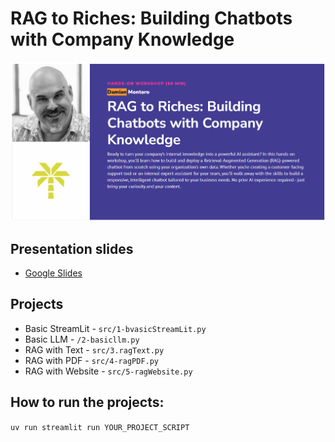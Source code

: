# RAG to Riches: Building Chatbots with Company Knowledge

![presentationImage](EventPicture.png)

## Presentation slides
- [Google Slides](https://docs.google.com/presentation/d/1KPNZQNOGFbohyAG-mlG-3FXlEK7KCp7rWTfxCwhW-aA/edit?usp=sharing)

## Projects
- Basic StreamLit - ```src/1-bvasicStreamLit.py```
- Basic LLM       - ```/2-basicllm.py```
- RAG with Text   - ```src/3.ragText.py```
- RAG with PDF    - ```src/4-ragPDF.py```
- RAG with Website - ```src/5-ragWebsite.py```

## How to run the projects:

```uv run streamlit run YOUR_PROJECT_SCRIPT```
